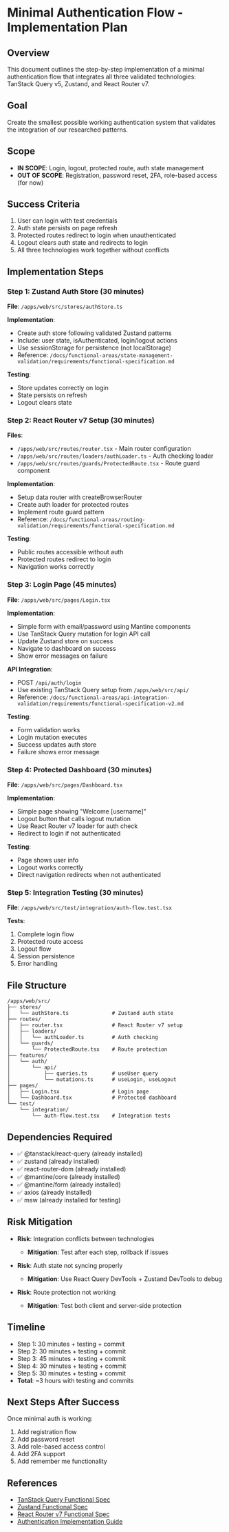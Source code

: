 # Minimal Authentication Flow - Implementation Plan

## Overview
This document outlines the step-by-step implementation of a minimal authentication flow that integrates all three validated technologies: TanStack Query v5, Zustand, and React Router v7.

## Goal
Create the smallest possible working authentication system that validates the integration of our researched patterns.

## Scope
- **IN SCOPE**: Login, logout, protected route, auth state management
- **OUT OF SCOPE**: Registration, password reset, 2FA, role-based access (for now)

## Success Criteria
1. User can login with test credentials
2. Auth state persists on page refresh
3. Protected routes redirect to login when unauthenticated
4. Logout clears auth state and redirects to login
5. All three technologies work together without conflicts

## Implementation Steps

### Step 1: Zustand Auth Store (30 minutes)
**File**: `/apps/web/src/stores/authStore.ts`

**Implementation**:
- Create auth store following validated Zustand patterns
- Include: user state, isAuthenticated, login/logout actions
- Use sessionStorage for persistence (not localStorage)
- Reference: `/docs/functional-areas/state-management-validation/requirements/functional-specification.md`

**Testing**:
- Store updates correctly on login
- State persists on refresh
- Logout clears state

### Step 2: React Router v7 Setup (30 minutes)
**Files**:
- `/apps/web/src/routes/router.tsx` - Main router configuration
- `/apps/web/src/routes/loaders/authLoader.ts` - Auth checking loader
- `/apps/web/src/routes/guards/ProtectedRoute.tsx` - Route guard component

**Implementation**:
- Setup data router with createBrowserRouter
- Create auth loader for protected routes
- Implement route guard pattern
- Reference: `/docs/functional-areas/routing-validation/requirements/functional-specification.md`

**Testing**:
- Public routes accessible without auth
- Protected routes redirect to login
- Navigation works correctly

### Step 3: Login Page (45 minutes)
**File**: `/apps/web/src/pages/Login.tsx`

**Implementation**:
- Simple form with email/password using Mantine components
- Use TanStack Query mutation for login API call
- Update Zustand store on success
- Navigate to dashboard on success
- Show error messages on failure

**API Integration**:
- POST `/api/auth/login`
- Use existing TanStack Query setup from `/apps/web/src/api/`
- Reference: `/docs/functional-areas/api-integration-validation/requirements/functional-specification-v2.md`

**Testing**:
- Form validation works
- Login mutation executes
- Success updates auth store
- Failure shows error message

### Step 4: Protected Dashboard (30 minutes)
**File**: `/apps/web/src/pages/Dashboard.tsx`

**Implementation**:
- Simple page showing "Welcome [username]"
- Logout button that calls logout mutation
- Use React Router v7 loader for auth check
- Redirect to login if not authenticated

**Testing**:
- Page shows user info
- Logout works correctly
- Direct navigation redirects when not authenticated

### Step 5: Integration Testing (30 minutes)
**File**: `/apps/web/src/test/integration/auth-flow.test.tsx`

**Tests**:
1. Complete login flow
2. Protected route access
3. Logout flow
4. Session persistence
5. Error handling

## File Structure
```
/apps/web/src/
├── stores/
│   └── authStore.ts              # Zustand auth state
├── routes/
│   ├── router.tsx                # React Router v7 setup
│   ├── loaders/
│   │   └── authLoader.ts         # Auth checking
│   └── guards/
│       └── ProtectedRoute.tsx    # Route protection
├── features/
│   └── auth/
│       └── api/
│           ├── queries.ts        # useUser query
│           └── mutations.ts      # useLogin, useLogout
├── pages/
│   ├── Login.tsx                 # Login page
│   └── Dashboard.tsx             # Protected dashboard
└── test/
    └── integration/
        └── auth-flow.test.tsx    # Integration tests
```

## Dependencies Required
- ✅ @tanstack/react-query (already installed)
- ✅ zustand (already installed)
- ✅ react-router-dom (already installed)
- ✅ @mantine/core (already installed)
- ✅ @mantine/form (already installed)
- ✅ axios (already installed)
- ✅ msw (already installed for testing)

## Risk Mitigation
- **Risk**: Integration conflicts between technologies
  - **Mitigation**: Test after each step, rollback if issues
  
- **Risk**: Auth state not syncing properly
  - **Mitigation**: Use React Query DevTools + Zustand DevTools to debug

- **Risk**: Route protection not working
  - **Mitigation**: Test both client and server-side protection

## Timeline
- Step 1: 30 minutes + testing + commit
- Step 2: 30 minutes + testing + commit
- Step 3: 45 minutes + testing + commit
- Step 4: 30 minutes + testing + commit
- Step 5: 30 minutes + testing + commit
- **Total**: ~3 hours with testing and commits

## Next Steps After Success
Once minimal auth is working:
1. Add registration flow
2. Add password reset
3. Add role-based access control
4. Add 2FA support
5. Add remember me functionality

## References
- [TanStack Query Functional Spec](/docs/functional-areas/api-integration-validation/requirements/functional-specification-v2.md)
- [Zustand Functional Spec](/docs/functional-areas/state-management-validation/requirements/functional-specification.md)
- [React Router v7 Functional Spec](/docs/functional-areas/routing-validation/requirements/functional-specification.md)
- [Authentication Implementation Guide](/docs/guides-setup/authentication-implementation-guide.md)